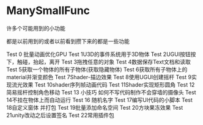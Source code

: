 # ManySmallFunc
许多个可能用到的小功能

都是以前用到的或者以前看到攒下来的都是一些功能

Test 0 批量动画优化GPU
Test 1U3D的事件系统用于3D物体
Test 2UGUI按钮按下，触碰，抬起，离开
Test 3拖拽任意的对象
Test 4数据保存Text文档和读取
Test 5获取一个物体的所有子物体(获取隐藏物体)
Test 6获取所有子物体上的material并渐变颜色
Test 7Shader-描边效果
Test 8使用UGUI创建摇杆
Test 9实现流光效果
Test 10shader序列帧动画代码
Test 11Shader实现矩形圆角
Test 12简易摇杆控制角色移动
Test 13 小技巧 如何不写代码制作不会穿墙的摄像头
Test 14不挂在物体上而自动运行
Test 16 随机名字
Test 17编写UI代码的小脚本
Test 18自定义窗体 并打包
Test 19批量添加命名空间
Test 20方块果冻效果
Test 21unity改动之后设置签名
Test 22常用插件包
